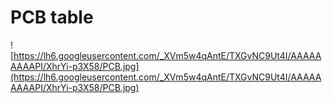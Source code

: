 # PCB table #

![https://lh6.googleusercontent.com/_XVm5w4qAntE/TXGvNC9Ut4I/AAAAAAAAAPI/XhrYi-p3X58/PCB.jpg](https://lh6.googleusercontent.com/_XVm5w4qAntE/TXGvNC9Ut4I/AAAAAAAAAPI/XhrYi-p3X58/PCB.jpg)